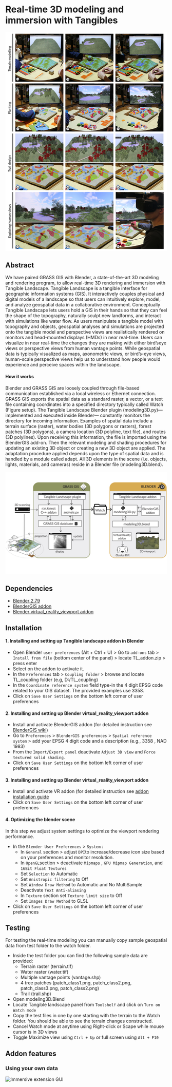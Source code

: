 # Real-time 3D modeling and immersion with Tangibles
![abstract](/documentation/img/Photo_collage.jpg)

## Abstract

We have paired GRASS GIS with Blender, a state-of-the-art 3D modeling
and rendering program, to allow real-time 3D rendering and immersion with Tangible Landscape. Tangible Landscape is a tangible interface for geographic information systems (GIS). It interactively couples physical and digital models of a landscape so that users can intuitively explore, model, and analyze geospatial data in a collaborative environment. Conceptually Tangible Landscape lets users hold a GIS in their hands so that they can feel the shape of the topography, naturally sculpt new landforms, and interact with simulations like water flow. As users manipulate a tangible model with topography and objects, geospatial analyses and simulations are projected onto the tangible model and perspective views are realistically rendered on monitors and head-mounted displays (HMDs) in near real-time. Users can visualize in near real-time the changes they are making with either bird’seye views or perspective views from human vantage points. While geospatial data is typically visualized as maps, axonometric views, or bird’s-eye views, human-scale perspective views help us to understand how people would experience and perceive spaces within the landscape.


#### How it works ####
Blender and GRASS GIS are loosely coupled through file-based communication established via a local wireless or Ethernet connection. GRASS GIS exports the spatial data as a standard raster, a vector, or a text file containing coordinates into a specified directory typically called Watch (Figure setup). The Tangible Landscape Blender plugin (modeling3D.py)—implemented and executed inside Blender— constantly monitors the directory for incoming information. Examples of spatial data include a terrain surface (raster), water bodies (3D polygons or rasters), forest patches
(3D polygons), a camera location (3D polyline, text file), and routes (3D polylines).
Upon receiving this information, the file is imported using the BlenderGIS add-on.
Then the relevant modeling and shading procedures for updating an existing 3D
object or creating a new 3D object are applied. The adaptation procedure applied
depends upon the type of spatial data and is handled by a module called adapt. All
3D elements in the scene (i.e. objects, lights, materials, and cameras) reside in a
Blender file (modeling3D.blend).

![Coupling schema](/documentation/img/coupling_schema.jpg)

## Dependencies
-   [Blender 2.79](https://www.blender.org/download/)
-   [BlenderGIS addon](https://github.com/domlysz/BlenderGIS)
-   [Blender virtual_reality_viewport addon](https://github.com/dfelinto/virtual_reality_viewport)

## Installation

#### 1. Installing and setting up Tangible landscape addon in Blender
  * Open Blender ``user preferences`` (Alt + Ctrl + U) > Go to ``add-ons`` tab > ``Install from file`` (bottom center of the panel) > locate TL_addon.zip > press enter
  * Select on the addon to activate it.
  * In the ``Preferences`` tab > ``Coupling folder`` > browse and locate TL_coupling folder (e.g, D:/TL_coupling)
  * In the ``Coordinate reference system`` field type-in the 4 digit EPSG code related to your GIS dataset. The provided examples use 3358.
  * Click on ``Save User Settings`` on the bottom left corner of user preferences
#### 2. Installing and setting up Blender virtual_reality_viewport addon
  * Install and activate BlenderGIS addon (for detailed instruction see [BlenderGIS wiki](https://github.com/domlysz/BlenderGIS/wiki/Install-and-usage))
  * Go to ``Preferences`` > ``BlenderGIS preferences`` > ``Spatial reference system`` > add your EPSG 4 digit code and a description  (e.g., 3358 , NAD 1983)
  * From the ``Import/Export panel`` deactivate ``Adjust 3D view`` and ``Force textured solid shading``.
  * Click on ``Save User Settings`` on the bottom left corner of user preferences
#### 3. Installing and setting up Blender virtual_reality_viewport addon
  * Install and activate VR addon (for detailed instruction see [addon installation guide](https://github.com/dfelinto/virtual_reality_viewport)
  * Click on ``Save User Settings`` on the bottom left corner of user preferences
#### 4. Optimizing the blender scene
In this step we adjust system settings to optimize the viewport rendering performance.
  * In the ``Blender User Preferences`` > ``System`` :
    * In ``General`` section > adjust ``DPI``to increase/decrease icon size based on your preferences and monitor resolution.
    * In ``OpenGL``section > deactivate ``Mipmaps`` , ``GPU Mipmap Generation``, and ``16Bit Float Textures``
    * Set ``Selection`` to Automatic
    * Set ``Anistropic filtering`` to Off
    * Set ``Window Draw Method`` to Automatic and No MultiSample
    * Deactivate ``Text Anti-aliasing``
    * In ``Texture`` section set ``Texture limit size`` to Off
    * Set ``Images Draw Method`` to GLSL
  * Click on ``Save User Settings`` on the bottom left corner of user preferences
## Testing
For testing the real-time modeling you can manually copy sample geospatial data from test folder to the watch folder.  
* Inside the test folder you can find the following sample data are provided:
  * Terrain raster (terrain.tif)
  * Water raster (water.tif)
  * Multiple vantage points (vantage.shp)
  * 4 tree patches (patch_class1.png, patch_class2.png, patch_class3.png, patch_class2.png)
  * Trail (trail.shp)
* Open modeling3D.Blend
* Locate Tangible landscape panel from ``Toolshelf`` and click on ``Turn on Watch mode``
* Copy the test files in one by one starting with the terrain to the Watch folder. You should be able to see the terrain changes constructed.
* Cancel Watch mode at anytime using Right-click or Scape while mouse cursor is in 3D views
* Toggle Maximize view using ``Ctrl + Up`` or full screen using ``Alt + F10``
## Addon features

### Using your own data
![Immersive extension GUI](https://github.com/tangible-landscape/tangible-landscape-immersive-extension/blob/master/blob/blender_gui_1.PNG)
